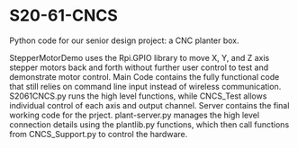 # S20-61-CNCS
Python code for our senior design project: a CNC planter box.

StepperMotorDemo uses the Rpi.GPIO library to move X, Y, and Z axis stepper motors back and forth without further user control to test and demonstrate motor control.
Main Code contains the fully functional code that still relies on command line input instead of wireless communication. S2061CNCS.py runs the high level functions, while CNCS_Test allows individual control of each axis and output channel.
Server contains the final working code for the prject. plant-server.py manages the high level connection details using the plantlib.py functions, which then call functions from CNCS_Support.py to control the hardware.
